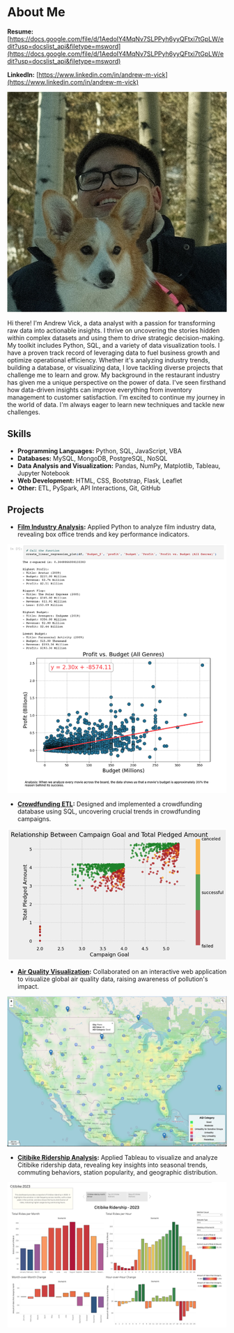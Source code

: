 # About Me

**Resume:** [https://docs.google.com/file/d/1AedoIY4MqNv7SLPPyh6yyQFtxi7tGpLW/edit?usp=docslist_api&filetype=msword](https://docs.google.com/file/d/1AedoIY4MqNv7SLPPyh6yyQFtxi7tGpLW/edit?usp=docslist_api&filetype=msword)

**LinkedIn:** [https://www.linkedin.com/in/andrew-m-vick](https://www.linkedin.com/in/andrew-m-vick)

![me](images/team_member4.jpg)

  Hi there! I'm Andrew Vick, a data analyst with a passion for transforming raw data into actionable insights. I thrive on uncovering the stories hidden within complex datasets and using them to drive strategic decision-making.
  My toolkit includes Python, SQL, and a variety of data visualization tools. I have a proven track record of leveraging data to fuel business growth and optimize operational efficiency. Whether it's analyzing industry trends, building a database, or visualizing data, I love tackling diverse projects that challenge me to learn and grow.
  My background in the restaurant industry has given me a unique perspective on the power of data. I've seen firsthand how data-driven insights can improve everything from inventory management to customer satisfaction.
  I'm excited to continue my journey in the world of data. I'm always eager to learn new techniques and tackle new challenges.

## Skills
-	**Programming Languages:** Python, SQL, JavaScript, VBA
-	**Databases:** MySQL, MongoDB, PostgreSQL, NoSQL
-	**Data Analysis and Visualization:** Pandas, NumPy, Matplotlib, Tableau, Jupyter Notebook
-	**Web Development:** HTML, CSS, Bootstrap, Flask, Leaflet
-	**Other:** ETL, PySpark, API Interactions, Git, GitHub

## Projects
-	**[Film Industry Analysis](https://github.com/andrew-m-vick/project-1-group-18/blob/main/Andrew-Regression/Project1_Base_VICK.ipynb):** Applied Python to analyze film industry data, revealing box office trends and key performance indicators.
  
  ![regression](images/regression.png)
  
-	**[Crowdfunding ETL](https://github.com/andrew-m-vick/Crowdfunding_ETL):** Designed and implemented a crowdfunding database using SQL, uncovering crucial trends in crowdfunding campaigns.
  
  ![ETL](images/etl_analysis.png)
  
-	**[Air Quality Visualization](https://github.com/andrew-m-vick/project-3-group-08):** Collaborated on an interactive web application to visualize global air quality data, raising awareness of pollution's impact.
  
  ![map](images/heatmap.png)

- **[Citibike Ridership Analysis](https://github.com/andrew-m-vick/tableau_citibike_2023):** Applied Tableau to visualize and analyze Citibike ridership data, revealing key insights into seasonal trends, commuting behaviors, station popularity, and geographic distribution.

![tableau](images/page_1.png)
